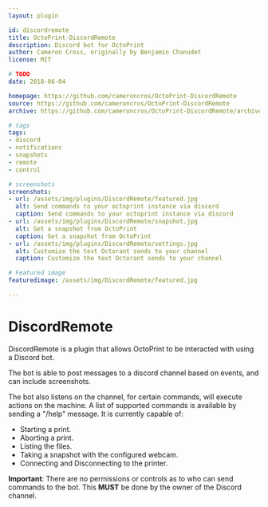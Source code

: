 ```yaml
---
layout: plugin

id: discordremote
title: OctoPrint-DiscordRemote
description: Discord bot for OctoPrint
author: Cameron Cross, originally by Benjamin Chanudet
license: MIT

# TODO
date: 2018-06-04

homepage: https://github.com/cameroncros/OctoPrint-DiscordRemote
source: https://github.com/cameroncros/OctoPrint-DiscordRemote
archive: https://github.com/cameroncros/OctoPrint-DiscordRemote/archive/master.zip

# tags
tags:
- discord
- notifications
- snapshots
- remote
- control

# screenshots
screenshots:
- url: /assets/img/plugins/DiscordRemote/featured.jpg
  alt: Send commands to your octoprint instance via discord
  caption: Send commands to your octoprint instance via discord
- url: /assets/img/plugins/DiscordRemote/snapshot.jpg
  alt: Get a snapshot from OctoPrint
  caption: Get a snapshot from OctoPrint
- url: /assets/img/plugins/DiscordRemote/settings.jpg
  alt: Customize the text Octorant sends to your channel
  caption: Customize the text Octorant sends to your channel

# Featured image
featuredimage: /assets/img/DiscordRemote/featured.jpg

---
```


# DiscordRemote

DiscordRemote is a plugin that allows OctoPrint to be interacted with using a Discord bot.

The bot is able to post messages to a discord channel based on events, and can include screenshots.

The bot also listens on the channel, for certain commands, will execute actions on the machine.
A list of supported commands is available by sending a "/help" message.
It is currently capable of:

* Starting a print.
* Aborting a print.
* Listing the files.
* Taking a snapshot with the configured webcam.
* Connecting and Disconnecting to the printer.


**Important**: There are no permissions or controls as to who can send commands to the bot. 
This **MUST** be done by the owner of the Discord channel.
